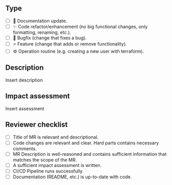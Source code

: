 ## Type

<!-- Please delete lines that are not relevant and mark [x] the remaining relevant options -->

- [ ] 📄 Documentation update.
- [ ] ✨ Code refactor/enhancement (no big functional changes, only formatting, renaming, etc.).
- [ ] 🐛 Bugfix (change that fixes a bug).
- [ ] ⭐ Feature (change that adds or remove functionality).
- [ ] ⚙️ Operation routine (e.g. creating a new user with terraform).

<!-- For more detailed categorization of a MR, add more labels in the side column -->

## Description

<!-- Describe the big picture of your changes here to communicate to the maintainers why they should accept your merge request.

Please include a summary of the change and which issue is fixed.

Refer to code (files, lines) where applicable - don't repeat the code itself.. You can also refer to Azure DevOps work items by writing DEVOPS-<number>, e.g. DEVOPS-123, or mention tickets from other systems.

This ensures a well-crafted and verifiable history of changes - for you, other and future team members. -->

Insert description

## Impact assessment

<!-- Please try to assess the risk and impact of this change, especially carefully if it is a production or customer environment. This can be both positive or negative impact. -->

Insert assessment

## Reviewer checklist

<!-- Leave this for reviewer/approver - all these should be marked prior to approving. Delete lines that are not relevant. -->

- [ ] Title of MR is relevant and descriptional.
- [ ] Code changes are relevant and clear. Hard parts contains necessary comments.
- [ ] MR Description is well-reasoned and contains sufficient information that matches the scope of the MR.
- [ ] A sufficient impact assessment is written.
- [ ] CI/CD Pipeline runs successfully.
- [ ] Documentation (README, etc.) is up-to-date with code.